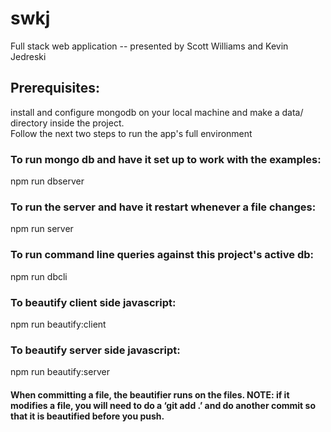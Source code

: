 # swkj
Full stack web application -- presented by Scott Williams and Kevin Jedreski

## Prerequisites: ##
   install and configure mongodb on your local machine and make a data/ directory inside the project. <br/>
   Follow the next two steps to run the app's full environment
### To run mongo db and have it set up to work with the examples: ###
  npm run dbserver
### To run the server and have it restart whenever a file changes: ###
  npm run server
### To run command line queries against this project's active db: ###
  npm run dbcli
### To beautify client side javascript: ###
  npm run beautify:client
### To beautify server side javascript: ###
  npm run beautify:server
#### When committing a file, the beautifier runs on the files. NOTE: if it modifies a file, you will need to do a ‘git add .’ and do another commit so that it is beautified before you push. ####
